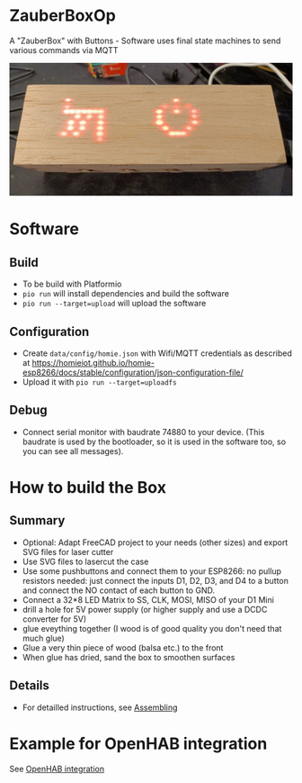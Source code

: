 # ZauberBoxOp
A "ZauberBox" with Buttons - Software uses final state machines to send various commands via MQTT

![Photo of ZauberBox OP](doc/IMG20220104000213_cropped.jpg)



# Software

## Build

* To be build with Platformio
* `pio run` will install dependencies and build the software
* `pio run --target=upload` will upload the software

## Configuration

* Create `data/config/homie.json` with Wifi/MQTT credentials as described at https://homieiot.github.io/homie-esp8266/docs/stable/configuration/json-configuration-file/
* Upload it with `pio run --target=uploadfs`

## Debug

* Connect serial monitor with baudrate 74880 to your device. (This baudrate is used by the bootloader, so it is used in the software too, so you can see all messages).

# How to build the Box

## Summary

* Optional: Adapt FreeCAD project to your needs (other sizes) and export SVG files for laser cutter
* Use SVG files to lasercut the case
* Use some pushbuttons and connect them to your ESP8266: no pullup resistors needed: just connect the inputs D1, D2, D3, and D4 to a button and connect the NO contact of each button to GND.
* Connect a 32*8 LED Matrix to SS, CLK, MOSI, MISO of your D1 Mini
* drill a hole for 5V power supply (or higher supply and use a DCDC converter for 5V)
* glue eveything together (I wood is of good quality you don't need that much glue)
* Glue a very thin piece of wood (balsa etc.) to the front
* When glue has dried, sand the box to smoothen surfaces

## Details

* For detailled instructions, see [Assembling](doc/Assembling.MD)

# Example for OpenHAB integration

See [OpenHAB integration](doc/OpenHAB/README.MD)

